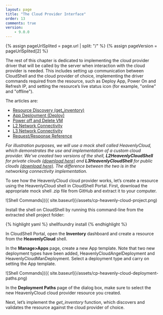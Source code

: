 ```yaml
---
layout: page
title: "The Cloud Provider Interface"
order: 13
comments: true
version:
    - 9.0.0
---
```


{% assign pageUrlSplited = page.url | split: "/" %}
{% assign pageVersion = pageUrlSplited[2] %}

The rest of this chapter is dedicated to implementing the cloud provider driver that will be called by the server when interaction with the cloud provider is needed. This includes setting up communication between CloudShell and the cloud provider of choice, implementing the driver commands required from the resource, such as Deploy App, Power On and Refresh IP, and setting the resource’s live status icon (for example, "online" and "offline").

The articles are:

* [Resource Discovery (get_inventory)]({{site.baseurl}}/cloudproviders/{{pageVersion}}/resource-discovery.html)
* [App Deployment (Deploy)]({{site.baseurl}}/cloudproviders/{{pageVersion}}/app-deployment.html)
* [Power off and Delete VM]({{site.baseurl}}/cloudproviders/{{pageVersion}}/power-off-and-delete.html)
* [L2 Network Connectivity]({{site.baseurl}}/cloudproviders/{{pageVersion}}/networking-management-L2.html)
* [L3 Network Connectivity]({{site.baseurl}}/cloudproviders/{{pageVersion}}/networking-management-L3.html)
* [Request/Response Reference]({{site.baseurl}}/cloudproviders/{{pageVersion}}/reference-request-response.html)

*For illustration purposes, we will use a mock shell called HeavenlyCloud, which demonstrates the use and implementation of a custom cloud provider. We've created two versions of the shell, **L2HeavenlyCloudShell** for private clouds <a href="https://github.com/QualiSystems/Custom-L2-Cloud-Provider-Shell-Example" target="_blank">(download here)</a> and **L3HeavenlyCloudShell** for public clouds <a href="https://github.com/QualiSystems/Custom-L3-Cloud-Provider-Shell-Example" target="_blank">(download here)</a>. The difference between the two is in the networking connectivity implementation.*

To see how the HeavenlyCloud cloud provider works, let’s create a resource using the HeavenlyCloud shell in CloudShell Portal. First, download the appropriate mock shell .zip file from GitHub and extract it to your computer.

![Shell Commands]({{ site.baseurl}}/assets/cp-heavenly-cloud-project.png)

Install the shell on CloudShell by running this command-line from the extracted shell project folder:

{% highlight yaml %}
shellfoundry install
{% endhighlight %}

In CloudShell Portal, open the **Inventory** dashboard and create a resource from the **HeavenlyCloud** shell.

In the **Manage>Apps** page, create a new App template. Note that two new deployment types have been added, HeavenlyCloudAngelDeployment and HeavenlyCloudManDeployment. Select a deployment type and carry on setting the App template. 

![Shell Commands]({{ site.baseurl}}/assets/cp-heavenly-cloud-deployment-paths.png)

In the **Deployment Paths** page of the dialog box, make sure to select the new HeavenlyCloud cloud provider resource you created.

Next, let’s implement the *get_inventory* function, which discovers and validates the resource against the cloud provider of choice.
